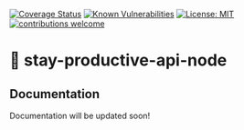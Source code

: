[![Coverage Status](https://coveralls.io/repos/github/ajeetchaulagain/stay-productive-api-node/badge.svg?branch=master)](https://coveralls.io/github/ajeetchaulagain/stay-productive-api-node?branch=master)
[![Known Vulnerabilities](https://snyk.io/test/github/ajeetchaulagain/stay-productive-api-node/badge.svg?targetFile=package.json)](https://snyk.io/test/github/ajeetchaulagain/stay-productive-api-node?targetFile=package.json)
[![License: MIT](https://img.shields.io/badge/License-MIT-yellow.svg)](https://opensource.org/licenses/MIT)
[![contributions welcome](https://img.shields.io/badge/contributions-welcome-brightgreen.svg?style=flat)](https://github.com/ajeetchaulagain/stay-productive-api-node/issues)

# :gem: stay-productive-api-node


## Documentation

Documentation will be updated soon!
